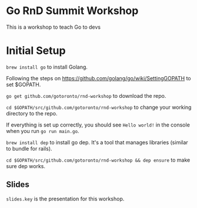 # Go RnD Summit Workshop

This is a workshop to teach Go to devs

# Initial Setup

`brew install go` to install Golang.

Following the steps on https://github.com/golang/go/wiki/SettingGOPATH to set $GOPATH.

`go get github.com/gotoronto/rnd-workshop` to download the repo.

`cd $GOPATH/src/github.com/gotoronto/rnd-workshop` to change your working directory to the repo.

If everything is set up correctly, you should see `Hello world!` in the console when you run `go run main.go`.

`brew install dep` to install go dep. It's a tool that manages libraries (similar to bundle for rails).

`cd $GOPATH/src/github.com/gotoronto/rnd-workshop && dep ensure` to make sure dep works.

## Slides

`slides.key` is the presentation for this workshop.
